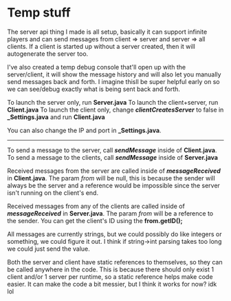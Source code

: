 # Temp stuff
The server api thing I made is all setup, basically it can support infinite players and can send messages from client => server and server => all clients. If a client is started up without a server created, then it will autogenerate the server too.

I've also created a temp debug console that'll open up with the server/client, it will show the message history and will also let you manually send messages back and forth. I imagine thisll be super helpful early on so we can see/debug exactly what is being sent back and forth.

To launch the server only, run **Server.java**
To launch the client+server, run **Client.java**
To launch the client only, change **_clientCreatesServer_** to false in **_Settings.java** and run **Client.java**

You can also change the IP and port in **_Settings.java**.

---
To send a message to the server, call **_sendMessage_** inside of **Client.java**. To send a message to the clients, call **_sendMessage_** inside of **Server.java**

Received messages from the server are called inside of **_messageReceived_** in **Client.java**. The param *from* will be null, this is because the sender will always be the server and a reference would be impossible since the server isn't running on the client's end.

Received messages from any of the clients are called inside of **_messageReceived_** in **Server.java**. The param *from* will be a reference to the sender. You can get the client's ID using the **from.getID();**

All messages are currently strings, but we could possibly do like integers or something, we could figure it out. I think if string->int parsing takes too long we could just send the value.

Both the server and client have static references to themselves, so they can be called anywhere in the code. This is because there should only exist 1 client and/or 1 server per runtime, so a static reference helps make code easier. It can make the code a bit messier, but I think it works for now? idk lol
